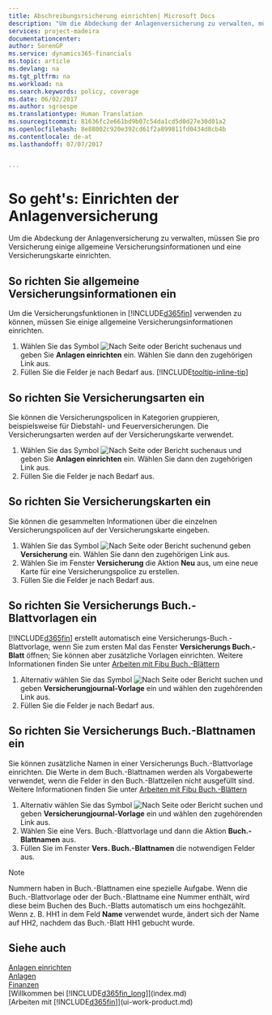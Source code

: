 ```yaml
---
title: Abschreibungsrsicherung einrichten| Microsoft Docs
description: "Um die Abdeckung der Anlagenversicherung zu verwalten, müssen Sie pro Versicherung einige allgemeine Versicherungsinformationen und eine Versicherungskarte einrichten."
services: project-madeira
documentationcenter: 
author: SorenGP
ms.service: dynamics365-financials
ms.topic: article
ms.devlang: na
ms.tgt_pltfrm: na
ms.workload: na
ms.search.keywords: policy, coverage
ms.date: 06/02/2017
ms.author: sgroespe
ms.translationtype: Human Translation
ms.sourcegitcommit: 81636fc2e661bd9b07c54da1cd5d0d27e30d01a2
ms.openlocfilehash: 8e88002c920e392cd61f2a899811fd0434d8cb4b
ms.contentlocale: de-at
ms.lasthandoff: 07/07/2017


---
```

# <a name="how-to-set-up-fixed-asset-insurance"></a>So geht's: Einrichten der Anlagenversicherung
Um die Abdeckung der Anlagenversicherung zu verwalten, müssen Sie pro Versicherung einige allgemeine Versicherungsinformationen und eine Versicherungskarte einrichten.

## <a name="to-set-up-general-insurance-information"></a>So richten Sie allgemeine Versicherungsinformationen ein
Um die Versicherungsfunktionen in [!INCLUDE[d365fin](includes/d365fin_md.md)]  verwenden zu können, müssen Sie einige allgemeine Versicherungsinformationen einrichten.  

1. Wählen Sie das Symbol ![Nach Seite oder Bericht suchen ](media/ui-search/search_small.png "Nach Seite oder Bericht suchen")aus und geben Sie **Anlagen einrichten** ein. Wählen Sie dann den zugehörigen Link aus.  
2. Füllen Sie die Felder je nach Bedarf aus. [!INCLUDE[tooltip-inline-tip](includes/tooltip-inline-tip_md.md)]  

## <a name="to-set-up-insurance-types"></a>So richten Sie Versicherungsarten ein
Sie können die Versicherungspolicen in Kategorien gruppieren, beispielsweise für Diebstahl- und Feuerversicherungen. Die Versicherungsarten werden auf der Versicherungskarte verwendet.

1. Wählen Sie das Symbol ![Nach Seite oder Bericht suchen ](media/ui-search/search_small.png "Nach Seite oder Bericht suchen")aus und geben Sie **Anlagen einrichten** ein. Wählen Sie dann den zugehörigen Link aus.  
2. Füllen Sie die Felder je nach Bedarf aus.

## <a name="to-set-up-insurance-cards"></a>So richten Sie Versicherungskarten ein
Sie können die gesammelten Informationen über die einzelnen Versicherungspolicen auf der Versicherungskarte eingeben.  

1. Wählen Sie das Symbol ![Nach Seite oder Bericht suchen](media/ui-search/search_small.png "Nach Seite oder Bericht suchen")und geben **Versicherung** ein. Wählen Sie dann den zugehörigen Link aus.  
2. Wählen Sie im Fenster **Versicherung** die Aktion **Neu** aus, um eine neue Karte für eine Versicherungspolice zu erstellen.  
3. Füllen Sie die Felder je nach Bedarf aus.

## <a name="to-set-up-insurance-journal-templates"></a>So richten Sie Versicherungs Buch.-Blattvorlagen ein
[!INCLUDE[d365fin](includes/d365fin_md.md)] erstellt automatisch eine Versicherungs-Buch.-Blattvorlage, wenn Sie zum ersten Mal das Fenster **Versicherungs Buch.-Blatt** öffnen; Sie können aber zusätzliche Vorlagen einrichten. Weitere Informationen finden Sie unter [Arbeiten mit Fibu Buch.-Blättern](ui-work-general-journals.md)  

1. Alternativ wählen Sie das Symbol ![Nach Seite oder Bericht suchen](media/ui-search/search_small.png "Nach Seite oder Bericht suchen") und geben **Versicherungjournal-Vorlage** ein und wählen den zugehörenden Link aus.  
2. Füllen Sie die Felder je nach Bedarf aus.

## <a name="to-set-up-insurance-journal-batches"></a>So richten Sie Versicherungs Buch.-Blattnamen ein
Sie können zusätzliche Namen in einer Versicherungs Buch.-Blattvorlage einrichten. Die Werte in dem Buch.-Blattnamen werden als Vorgabewerte verwendet, wenn die Felder in den Buch.-Blattzeilen nicht ausgefüllt sind. Weitere Informationen finden Sie unter [Arbeiten mit Fibu Buch.-Blättern](ui-work-general-journals.md)  

1. Alternativ wählen Sie das Symbol ![Nach Seite oder Bericht suchen](media/ui-search/search_small.png "Nach Seite oder Bericht suchen") und geben **Versicherungjournal-Vorlage** ein und wählen den zugehörenden Link aus.  
2. Wählen Sie eine Vers. Buch.-Blattvorlage und dann die Aktion **Buch.-Blattnamen** aus.
3. Füllen Sie im Fenster **Vers. Buch.-Blattnamen** die notwendigen Felder aus.

> [!NOTE]  
>   Nummern haben in Buch.-Blattnamen eine spezielle Aufgabe. Wenn die Buch.-Blattvorlage oder der Buch.-Blattname eine Nummer enthält, wird diese beim Buchen des Buch.-Blatts automatisch um eins hochgezählt. Wenn z. B. HH1 in dem Feld **Name** verwendet wurde, ändert sich der Name auf HH2, nachdem das Buch.-Blatt HH1 gebucht wurde.

## <a name="see-also"></a>Siehe auch
[Anlagen einrichten](fa-setup.md)  
[Anlagen](fa-manage.md)  
[Finanzen](finance.md)  
[Willkommen bei [!INCLUDE[d365fin_long](includes/d365fin_long_md.md)]](index.md)  
[Arbeiten mit [!INCLUDE[d365fin](includes/d365fin_md.md)]](ui-work-product.md)

